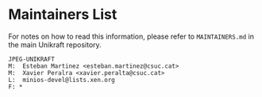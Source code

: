 Maintainers List
================

For notes on how to read this information, please refer to `MAINTAINERS.md` in
the main Unikraft repository.

	JPEG-UNIKRAFT
	M:	Esteban Martinez <esteban.martinez@csuc.cat>
	M:	Xavier Peralra <xavier.peralta@csuc.cat>
	L:	minios-devel@lists.xen.org
	F: *